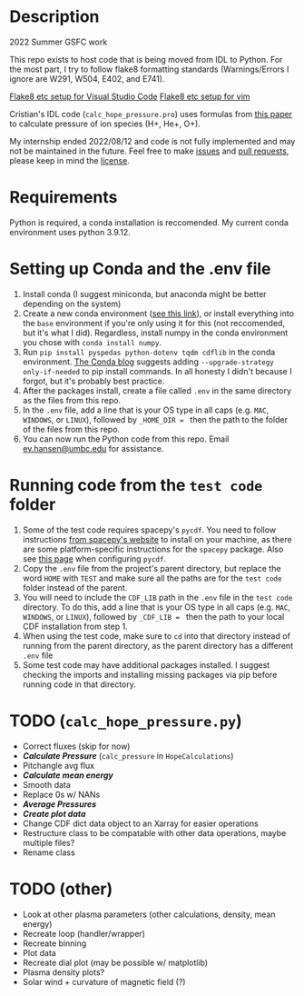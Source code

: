# Description
2022 Summer GSFC work

This repo exists to host code that is being moved from IDL to Python. For the most part, I try to follow flake8 formatting standards (Warnings/Errors I ignore are W291, W504, E402, and E741).

[Flake8 etc setup for Visual Studio Code](https://medium.com/@jackklpan/auto-format-and-lint-by-black-isort-flake8-in-vs-visual-studio-code-a62a3f5d940e)
[Flake8 etc setup for vim](https://github.com/nvie/vim-flake8)

Cristian's IDL code (``calc_hope_pressure.pro``) uses formulas from [this paper](https://agupubs.onlinelibrary.wiley.com/doi/10.1029/2019JA026695) to calculate pressure of ion species (H+, He+, O+).

My internship ended 2022/08/12 and code is not fully implemented and may not be maintained in the future. Feel free to make [issues](https://docs.github.com/en/issues/tracking-your-work-with-issues/about-issues) and [pull requests](https://docs.github.com/en/pull-requests), please keep in mind the [license](https://opensource.org/licenses/MIT). 


# Requirements
Python is required, a conda installation is reccomended. My current conda environment uses python 3.9.12.

# Setting up Conda and the .env file
1) Install conda (I suggest miniconda, but anaconda might be better depending on the system)
2) Create a new conda environment ([see this link](https://docs.conda.io/projects/conda/en/latest/user-guide/tasks/manage-environments.html)), or install everything into the ``base`` environment if you're only using it for this (not reccomended, but it's what I did). Regardless, install numpy in the conda environment you chose with ``conda install numpy``. 
3) Run ``pip install pyspedas python-dotenv tqdm cdflib`` in the conda environment. [The Conda blog](https://www.anaconda.com/blog/using-pip-in-a-conda-environment) suggests adding ``--upgrade-strategy only-if-needed`` to pip install commands. In all honesty I didn't because I forgot, but it's probably best practice.
4) After the packages install, create a file called ``.env`` in the same directory as the files from this repo.
5) In the ``.env`` file,  add a line that is your OS type in all caps (e.g. ``MAC``, ``WINDOWS``, or ``LINUX``), followed by ``_HOME_DIR = `` then the path to the folder of the files from this repo.
6) You can now run the Python code from this repo. Email ev.hansen@umbc.edu for assistance.

# Running code from the ``test code`` folder
1) Some of the test code requires spacepy's ``pycdf``. You need to follow instructions [from spacepy's website](https://spacepy.github.io/) to install on your machine, as there are some platform-specific instructions for the ``spacepy`` package. Also see [this page](https://spacepy.github.io/pycdf.html) when configuring ``pycdf``.
2) Copy the ``.env`` file from the project's parent directory, but replace the word ``HOME`` with ``TEST`` and make sure all the paths are for the ``test code`` folder instead of the parent.
3) You will need to include the ``CDF_LIB`` path in the ``.env`` file in the ``test code`` directory. To do this, add a line that is your OS type in all caps (e.g. ``MAC``, ``WINDOWS``, or ``LINUX``), followed by ``_CDF_LIB = `` then the path to your local CDF installation from step 1.
4) When using the test code, make sure to ``cd`` into that directory instead of running from the parent directory, as the parent directory has a different ``.env`` file
5) Some test code may have additional packages installed. I suggest checking the imports and installing missing packages via pip before running code in that directory.

# TODO (``calc_hope_pressure.py``)
- Correct fluxes (skip for now)
- ***Calculate Pressure*** (``calc_pressure`` in ``HopeCalculations``)
- Pitchangle avg flux
- ***Calculate mean energy***
- Smooth data
- Replace 0s w/ NANs
- ***Average Pressures***
- ***Create plot data***
- Change CDF dict data object to an Xarray for easier operations
- Restructure class to be compatable with other data operations, maybe multiple files?
- Rename class

# TODO (other)
- Look at other plasma parameters (other calculations, density, mean energy)
- Recreate loop (handler/wrapper)
- Recreate binning
- Plot data
- Recreate dial plot (may be possible w/ matplotlib)
- Plasma density plots?
- Solar wind + curvature of magnetic field (?)
